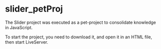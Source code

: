 # slider_petProj

The Slider project was executed as a pet-project to consolidate knowledge in JavaScript.

To start the project, you need to download it, and open it in an HTML file, then start LiveServer.

